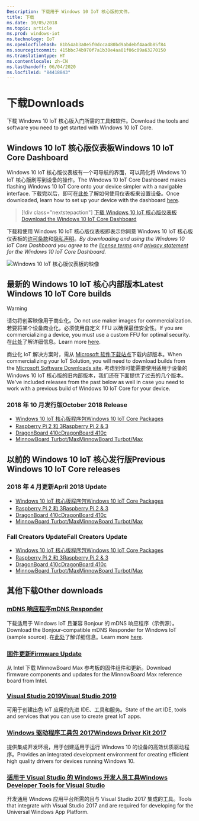 ```yaml
---
Description: 下载用于 Windows 10 IoT 核心版的文件。
title: 下载
ms.date: 10/05/2018
ms.topic: article
ms.prod: windows-iot
ms.technology: IoT
ms.openlocfilehash: 81b54ab3a0e5f0dcca480bd9abdebf4aadb85f84
ms.sourcegitcommit: 415bbc74b970f7a1b30e4aa01f06c09a63270150
ms.translationtype: HT
ms.contentlocale: zh-CN
ms.lasthandoff: 06/04/2020
ms.locfileid: "84418843"
---
```

# <a name="downloads"></a><span data-ttu-id="3aa8a-103">下载</span><span class="sxs-lookup"><span data-stu-id="3aa8a-103">Downloads</span></span>
<span data-ttu-id="3aa8a-104">下载 Windows 10 IoT 核心版入门所需的工具和软件。</span><span class="sxs-lookup"><span data-stu-id="3aa8a-104">Download the tools and software you need to get started with Windows 10 IoT Core.</span></span>

## <a name="windows-10-iot-core-dashboard"></a><span data-ttu-id="3aa8a-105">Windows 10 IoT 核心版仪表板</span><span class="sxs-lookup"><span data-stu-id="3aa8a-105">Windows 10 IoT Core Dashboard</span></span>

<span data-ttu-id="3aa8a-106">Windows 10 IoT 核心版仪表板有一个可导航的界面，可以简化将 Windows 10 IoT 核心版刷写到设备的操作。</span><span class="sxs-lookup"><span data-stu-id="3aa8a-106">The Windows 10 IoT Core Dashboard makes flashing Windows 10 IoT Core onto your device simpler with a navigable interface.</span></span> <span data-ttu-id="3aa8a-107">下载完以后，即可在[此处](https://docs.microsoft.com/windows/iot-core/tutorials/quickstarter/devicesetup#using-the-iot-dashboard-raspberry-pi-minnowboard-nxp)了解如何使用仪表板来设置设备。</span><span class="sxs-lookup"><span data-stu-id="3aa8a-107">Once downloaded, learn how to set up your device with the dashboard [here](https://docs.microsoft.com/windows/iot-core/tutorials/quickstarter/devicesetup#using-the-iot-dashboard-raspberry-pi-minnowboard-nxp).</span></span>

> [!div class="nextstepaction"]
> [<span data-ttu-id="3aa8a-108">下载 Windows 10 IoT 核心版仪表板</span><span class="sxs-lookup"><span data-stu-id="3aa8a-108">Download the Windows 10 IoT Core Dashboard</span></span>](https://go.microsoft.com/fwlink/?LinkID=708576)

<span data-ttu-id="3aa8a-109">下载和使用 Windows 10 IoT 核心版仪表板即表示你同意 Windows 10 IoT 核心版仪表板的[许可条款](https://go.microsoft.com/fwlink/?LinkID=703960&clcid=0x4809)和[隐私声明](https://go.microsoft.com/fwlink/?LinkId=521839)。</span><span class="sxs-lookup"><span data-stu-id="3aa8a-109">_By downloading and using the Windows 10 IoT Core Dashboard you agree to the [license terms](https://go.microsoft.com/fwlink/?LinkID=703960&clcid=0x4809) and [privacy statement](https://go.microsoft.com/fwlink/?LinkId=521839) for the Windows 10 IoT Core Dashboard._</span></span>

![Windows 10 IoT 核心版仪表板的映像](media/IoTDashboard/DASHBOARD-800x450.jpg)

## <a name="latest-windows-10-iot-core-builds"></a><span data-ttu-id="3aa8a-111">最新的 Windows 10 IoT 核心内部版本</span><span class="sxs-lookup"><span data-stu-id="3aa8a-111">Latest Windows 10 IoT Core builds</span></span>

> [!WARNING]
> <span data-ttu-id="3aa8a-112">请勿将创客映像用于商业化。</span><span class="sxs-lookup"><span data-stu-id="3aa8a-112">Do not use maker images for commercialization.</span></span> <span data-ttu-id="3aa8a-113">若要将某个设备商业化，必须使用自定义 FFU 以确保最佳安全性。</span><span class="sxs-lookup"><span data-stu-id="3aa8a-113">If you are commercializing a device, you must use a custom FFU for optimal security.</span></span> <span data-ttu-id="3aa8a-114">在[此处](https://docs.microsoft.com/windows-hardware/manufacture/iot/iot-core-manufacturing-guide)了解详细信息。</span><span class="sxs-lookup"><span data-stu-id="3aa8a-114">Learn more [here](https://docs.microsoft.com/windows-hardware/manufacture/iot/iot-core-manufacturing-guide).</span></span>

<span data-ttu-id="3aa8a-115">商业化 IoT 解决方案时，需从 [Microsoft 软件下载站点](https://aka.ms/iotcoredownloads)下载内部版本。</span><span class="sxs-lookup"><span data-stu-id="3aa8a-115">When commercializing your IoT Solution, you will need to download builds from the [Microsoft Software Downloads site](https://aka.ms/iotcoredownloads).</span></span> <span data-ttu-id="3aa8a-116">考虑到你可能需要使用适用于设备的 Windows 10 IoT 核心版的旧内部版本，我们还在下面提供了过去的几个版本。</span><span class="sxs-lookup"><span data-stu-id="3aa8a-116">We've included releases from the past below as well in case you need to work with a previous build of Windows 10 IoT Core for your device.</span></span> 

### <a name="october-2018-release"></a><span data-ttu-id="3aa8a-117">2018 年 10 月发行版</span><span class="sxs-lookup"><span data-stu-id="3aa8a-117">October 2018 Release</span></span>

* [<span data-ttu-id="3aa8a-118">Windows 10 IoT 核心版程序包</span><span class="sxs-lookup"><span data-stu-id="3aa8a-118">Windows 10 IoT Core Packages</span></span>](https://aka.ms/iotcoredownloads)
* [<span data-ttu-id="3aa8a-119">Raspberry Pi 2 和 3</span><span class="sxs-lookup"><span data-stu-id="3aa8a-119">Raspberry Pi 2 & 3</span></span>](https://go.microsoft.com/fwlink/?LinkId=846058)
* [<span data-ttu-id="3aa8a-120">DragonBoard 410c</span><span class="sxs-lookup"><span data-stu-id="3aa8a-120">DragonBoard 410c</span></span>](https://go.microsoft.com/fwlink/?LinkId=846059)
* [<span data-ttu-id="3aa8a-121">MinnowBoard Turbot/Max</span><span class="sxs-lookup"><span data-stu-id="3aa8a-121">MinnowBoard Turbot/Max</span></span>](https://go.microsoft.com/fwlink/?linkid=846057)


## <a name="previous-windows-10-iot-core-releases"></a><span data-ttu-id="3aa8a-122">以前的 Windows 10 IoT 核心发行版</span><span class="sxs-lookup"><span data-stu-id="3aa8a-122">Previous Windows 10 IoT Core releases</span></span>

### <a name="april-2018-update"></a><span data-ttu-id="3aa8a-123">2018 年 4 月更新</span><span class="sxs-lookup"><span data-stu-id="3aa8a-123">April 2018 Update</span></span>

* [<span data-ttu-id="3aa8a-124">Windows 10 IoT 核心版程序包</span><span class="sxs-lookup"><span data-stu-id="3aa8a-124">Windows 10 IoT Core Packages</span></span>](https://software-download.microsoft.com/download/pr/17134.1.180410-1804.rs4_release_amd64fre_IOTCORE_PACKAGES.iso)
* [<span data-ttu-id="3aa8a-125">Raspberry Pi 2 和 3</span><span class="sxs-lookup"><span data-stu-id="3aa8a-125">Raspberry Pi 2 & 3</span></span>](https://software-download.microsoft.com/download/pr/17134.1.180410-1804.rs4_release_amd64fre_IOTCORE_RPi.iso)
* [<span data-ttu-id="3aa8a-126">DragonBoard 410c</span><span class="sxs-lookup"><span data-stu-id="3aa8a-126">DragonBoard 410c</span></span>](https://software-download.microsoft.com/download/pr/17134.1.180410-1804.rs4_release_amd64fre_IOTCORE_QCDB410C.iso)
* [<span data-ttu-id="3aa8a-127">MinnowBoard Turbot/Max</span><span class="sxs-lookup"><span data-stu-id="3aa8a-127">MinnowBoard Turbot/Max</span></span>](https://software-download.microsoft.com/download/pr/17134.1.180410-1804.rs4_release_amd64fre_IOTCORE_MBM.iso)


### <a name="fall-creators-update"></a><span data-ttu-id="3aa8a-128">Fall Creators Update</span><span class="sxs-lookup"><span data-stu-id="3aa8a-128">Fall Creators Update</span></span>

* [<span data-ttu-id="3aa8a-129">Windows 10 IoT 核心版程序包</span><span class="sxs-lookup"><span data-stu-id="3aa8a-129">Windows 10 IoT Core Packages</span></span>](https://software-download.microsoft.com/download/pr/16299.15.170928-1534.rs3_release_amd64fre_IOTCORE_PACKAGES.iso)
* [<span data-ttu-id="3aa8a-130">Raspberry Pi 2 和 3</span><span class="sxs-lookup"><span data-stu-id="3aa8a-130">Raspberry Pi 2 & 3</span></span>](https://download.microsoft.com/download/9/6/2/9629C69B-02B8-4A82-A4C8-860D6E880C66/16299.15.170928-1534.rs3_release_amd64fre_IOTCORE_RPi.iso)
* [<span data-ttu-id="3aa8a-131">DragonBoard 410c</span><span class="sxs-lookup"><span data-stu-id="3aa8a-131">DragonBoard 410c</span></span>](https://download.microsoft.com/download/1/0/C/10CAECC2-3B60-45BF-BF0D-D0BACF4072E5/16299.15.170928-1534.rs3_release_amd64fre_IOTCORE_QCDB410C.iso)
* [<span data-ttu-id="3aa8a-132">MinnowBoard Turbot/Max</span><span class="sxs-lookup"><span data-stu-id="3aa8a-132">MinnowBoard Turbot/Max</span></span>](https://download.microsoft.com/download/5/F/9/5F917B68-020E-4993-A972-F1A7038510CF/16299.15.170928-1534.rs3_release_amd64fre_IOTCORE_MBM.iso)


## <a name="other-downloads"></a><span data-ttu-id="3aa8a-133">其他下载</span><span class="sxs-lookup"><span data-stu-id="3aa8a-133">Other downloads</span></span>

### <a name="mdns-responder"></a>[<span data-ttu-id="3aa8a-134">mDNS 响应程序</span><span class="sxs-lookup"><span data-stu-id="3aa8a-134">mDNS Responder</span></span>](https://go.microsoft.com/fwlink/?linkid=2077676)
<span data-ttu-id="3aa8a-135">下载适用于 Windows IoT 且兼容 Bonjour 的 mDNS 响应程序（示例源）。</span><span class="sxs-lookup"><span data-stu-id="3aa8a-135">Download the Bonjour-compatible mDNS Responder for Windows IoT (sample source).</span></span> <span data-ttu-id="3aa8a-136">在[此处](mDNS.md)了解详细信息。</span><span class="sxs-lookup"><span data-stu-id="3aa8a-136">Learn more [here](mDNS.md).</span></span>

### <a name="firmware-update"></a>[<span data-ttu-id="3aa8a-137">固件更新</span><span class="sxs-lookup"><span data-stu-id="3aa8a-137">Firmware Update</span></span>](http://firmware.intel.com/projects/minnowboard-max)
<span data-ttu-id="3aa8a-138">从 Intel 下载 MinnowBoard Max 参考板的固件组件和更新。</span><span class="sxs-lookup"><span data-stu-id="3aa8a-138">Download firmware components and updates for the MinnowBoard Max reference board from Intel.</span></span>

### <a name="visual-studio-2019"></a>[<span data-ttu-id="3aa8a-139">Visual Studio 2019</span><span class="sxs-lookup"><span data-stu-id="3aa8a-139">Visual Studio 2019</span></span>](https://www.visualstudio.com/downloads/)
<span data-ttu-id="3aa8a-140">可用于创建出色 IoT 应用的先进 IDE、工具和服务。</span><span class="sxs-lookup"><span data-stu-id="3aa8a-140">State of the art IDE, tools and services that you can use to create great IoT apps.</span></span>

### <a name="windows-driver-kit-2017"></a>[<span data-ttu-id="3aa8a-141">Windows 驱动程序工具包 2017</span><span class="sxs-lookup"><span data-stu-id="3aa8a-141">Windows Driver Kit 2017</span></span>](https://msdn.microsoft.com/windows/hardware/hh852365.aspx)
<span data-ttu-id="3aa8a-142">提供集成开发环境，用于创建适用于运行 Windows 10 的设备的高效优质驱动程序。</span><span class="sxs-lookup"><span data-stu-id="3aa8a-142">Provides an integrated development environment for creating efficient high quality drivers for devices running Windows 10.</span></span>

### <a name="windows-developer-tools-for-visual-studio"></a>[<span data-ttu-id="3aa8a-143">适用于 Visual Studio 的 Windows 开发人员工具</span><span class="sxs-lookup"><span data-stu-id="3aa8a-143">Windows Developer Tools for Visual Studio</span></span>](https://developer.microsoft.com/windows/downloads/)
<span data-ttu-id="3aa8a-144">开发通用 Windows 应用平台所需的且与 Visual Studio 2017 集成的工具。</span><span class="sxs-lookup"><span data-stu-id="3aa8a-144">Tools that integrate with Visual Studio 2017 and are required for developing for the Universal Windows App Platform.</span></span>
